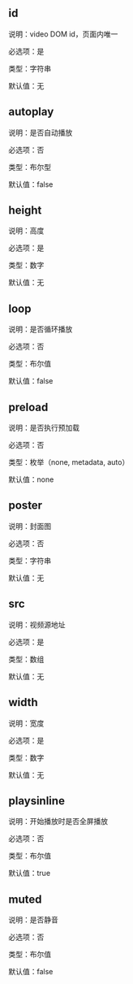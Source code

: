 ## id 

说明：video DOM id，页面内唯一 

必选项：是 

类型：字符串 

默认值：无

## autoplay 

说明：是否自动播放 

必选项：否 

类型：布尔型 

默认值：false

## height 

说明：高度 

必选项：是 

类型：数字 

默认值：无

## loop 

说明：是否循环播放 

必选项：否 

类型：布尔值 

默认值：false

## preload 

说明：是否执行预加载 

必选项：否 

类型：枚举（none, metadata, auto）

默认值：none

## poster 

说明：封面图 

必选项：否 

类型：字符串 

默认值：无

## src 

说明：视频源地址 

必选项：是 

类型：数组 

默认值：无

## width 

说明：宽度 

必选项：是 

类型：数字 

默认值：无

## playsinline 

说明：开始播放时是否全屏播放 

必选项：否 

类型：布尔值 

默认值：true

## muted 

说明：是否静音 

必选项：否 

类型：布尔值 

默认值：false